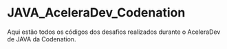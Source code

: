 # JAVA_AceleraDev_Codenation

Aqui estão todos os códigos dos desafios realizados durante o AceleraDev de JAVA da Codenation.
